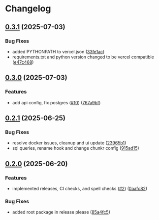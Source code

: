 # Changelog

## [0.3.1](https://github.com/lumina-ai-inc/chunkr-chat-app/compare/chunkr-chat-app-v0.3.0...chunkr-chat-app-v0.3.1) (2025-07-03)


### Bug Fixes

* added PYTHONPATH to vercel.json ([33fe1ac](https://github.com/lumina-ai-inc/chunkr-chat-app/commit/33fe1aca251bf11989e2ea5748e9a11f9aa62e51))
* requirements.txt and python version changed to be vercel compatible ([e47c468](https://github.com/lumina-ai-inc/chunkr-chat-app/commit/e47c468b2c29c5368a5837c0053af0d1b16fcfbf))

## [0.3.0](https://github.com/lumina-ai-inc/chunkr-chat-app/compare/chunkr-chat-app-v0.2.1...chunkr-chat-app-v0.3.0) (2025-07-03)


### Features

* add api config, fix postgres ([#10](https://github.com/lumina-ai-inc/chunkr-chat-app/issues/10)) ([767a9bf](https://github.com/lumina-ai-inc/chunkr-chat-app/commit/767a9bf8f5a4475ee35b4ef29a15a4dafc6e9b57))

## [0.2.1](https://github.com/lumina-ai-inc/chunkr-chat-app/compare/chunkr-chat-app-v0.2.0...chunkr-chat-app-v0.2.1) (2025-06-25)


### Bug Fixes

* resolve docker issues, cleanup and ui update ([23965b1](https://github.com/lumina-ai-inc/chunkr-chat-app/commit/23965b1f0bb231faed96763b5bee49fee6fca3a9))
* sql queries, rename hook and change chunkr config ([915ad15](https://github.com/lumina-ai-inc/chunkr-chat-app/commit/915ad15a9109be77d36980699e2549d2f6b20d8d))

## [0.2.0](https://github.com/lumina-ai-inc/chunkr-chat-app/compare/chunkr-chat-app-v0.1.0...chunkr-chat-app-v0.2.0) (2025-06-20)


### Features

* implemented releases, CI checks, and spell checks ([#2](https://github.com/lumina-ai-inc/chunkr-chat-app/issues/2)) ([0aafc82](https://github.com/lumina-ai-inc/chunkr-chat-app/commit/0aafc82fec60a9948dcd6f4905978317cee2aff6))


### Bug Fixes

* added root package in release please ([85a4fc5](https://github.com/lumina-ai-inc/chunkr-chat-app/commit/85a4fc5d5302028a1c65804349ebff8e0af513a9))
